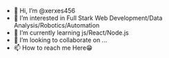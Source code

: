 - 👋 Hi, I’m @xerxes456
- 👀 I’m interested in Full Stark Web Development/Data Analysis/Robotics/Automation
- 🌱 I’m currently learning js/React/Node.js
- 💞️ I’m looking to collaborate on ...
- 📫 How to reach me Here😁

<!---
xerxes456/xerxes456 is a ✨ special ✨ repository because its `README.md` (this file) appears on your GitHub profile.
You can click the Preview link to take a look at your changes.
--->
